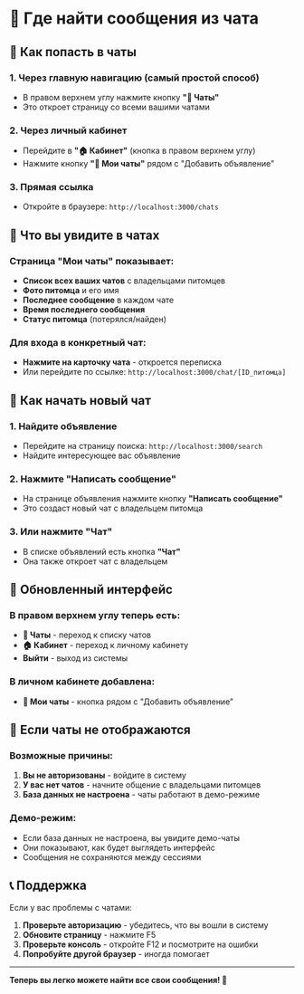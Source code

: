 # 💬 Где найти сообщения из чата

## 🎯 Как попасть в чаты

### 1. **Через главную навигацию** (самый простой способ)
- В правом верхнем углу нажмите кнопку **"💬 Чаты"**
- Это откроет страницу со всеми вашими чатами

### 2. **Через личный кабинет**
- Перейдите в **"🏠 Кабинет"** (кнопка в правом верхнем углу)
- Нажмите кнопку **"💬 Мои чаты"** рядом с "Добавить объявление"

### 3. **Прямая ссылка**
- Откройте в браузере: `http://localhost:3000/chats`

## 📱 Что вы увидите в чатах

### Страница "Мои чаты" показывает:
- **Список всех ваших чатов** с владельцами питомцев
- **Фото питомца** и его имя
- **Последнее сообщение** в каждом чате
- **Время последнего сообщения**
- **Статус питомца** (потерялся/найден)

### Для входа в конкретный чат:
- **Нажмите на карточку чата** - откроется переписка
- Или перейдите по ссылке: `http://localhost:3000/chat/[ID_питомца]`

## 🔄 Как начать новый чат

### 1. **Найдите объявление**
- Перейдите на страницу поиска: `http://localhost:3000/search`
- Найдите интересующее вас объявление

### 2. **Нажмите "Написать сообщение"**
- На странице объявления нажмите кнопку **"Написать сообщение"**
- Это создаст новый чат с владельцем питомца

### 3. **Или нажмите "Чат"**
- В списке объявлений есть кнопка **"Чат"**
- Она также откроет чат с владельцем

## 🎨 Обновленный интерфейс

### В правом верхнем углу теперь есть:
- **💬 Чаты** - переход к списку чатов
- **🏠 Кабинет** - переход к личному кабинету
- **Выйти** - выход из системы

### В личном кабинете добавлена:
- **💬 Мои чаты** - кнопка рядом с "Добавить объявление"

## 🐛 Если чаты не отображаются

### Возможные причины:
1. **Вы не авторизованы** - войдите в систему
2. **У вас нет чатов** - начните общение с владельцами питомцев
3. **База данных не настроена** - чаты работают в демо-режиме

### Демо-режим:
- Если база данных не настроена, вы увидите демо-чаты
- Они показывают, как будет выглядеть интерфейс
- Сообщения не сохраняются между сессиями

## 📞 Поддержка

Если у вас проблемы с чатами:
1. **Проверьте авторизацию** - убедитесь, что вы вошли в систему
2. **Обновите страницу** - нажмите F5
3. **Проверьте консоль** - откройте F12 и посмотрите на ошибки
4. **Попробуйте другой браузер** - иногда помогает

---

**Теперь вы легко можете найти все свои сообщения! 🎉**

